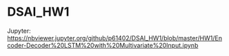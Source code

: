 # DSAI_HW1

Jupyter: https://nbviewer.jupyter.org/github/p61402/DSAI_HW1/blob/master/HW1/Encoder-Decoder%20LSTM%20with%20Multivariate%20Input.ipynb
